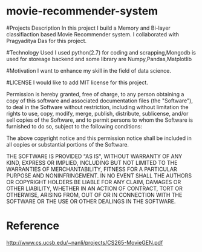 # movie-recommender-system
#Projects Description
In this project I build a Memory and Bi-layer classifiaction based Movie Recommender system.
I collaborated with Pragyaditya Das for this project.

#Technology Used
I used python(2.7) for coding and scrapping,Mongodb is used for storeage backend and some library are Numpy,Pandas,Matplotlib

#Motivation
I want to enhance my skill in the field of data science.

#LICENSE
 I would like to add MIT license for this project.


Permission is hereby granted, free of charge, to any person obtaining a copy
of this software and associated documentation files (the "Software"), to deal
in the Software without restriction, including without limitation the rights
to use, copy, modify, merge, publish, distribute, sublicense, and/or sell
copies of the Software, and to permit persons to whom the Software is
furnished to do so, subject to the following conditions:

The above copyright notice and this permission notice shall be included in all
copies or substantial portions of the Software.

THE SOFTWARE IS PROVIDED "AS IS", WITHOUT WARRANTY OF ANY KIND, EXPRESS OR
IMPLIED, INCLUDING BUT NOT LIMITED TO THE WARRANTIES OF MERCHANTABILITY,
FITNESS FOR A PARTICULAR PURPOSE AND NONINFRINGEMENT. IN NO EVENT SHALL THE
AUTHORS OR COPYRIGHT HOLDERS BE LIABLE FOR ANY CLAIM, DAMAGES OR OTHER
LIABILITY, WHETHER IN AN ACTION OF CONTRACT, TORT OR OTHERWISE, ARISING FROM,
OUT OF OR IN CONNECTION WITH THE SOFTWARE OR THE USE OR OTHER DEALINGS IN THE
SOFTWARE.


#   Reference
http://www.cs.ucsb.edu/~nanli/projects/CS265-MovieGEN.pdf
